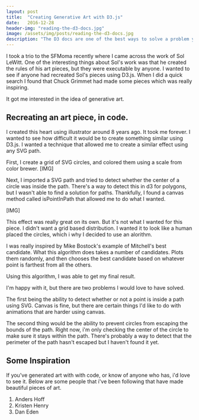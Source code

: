 ```yaml
---
layout: post
title:  "Creating Generative Art with D3.js"
date:   2016-12-28
header-img: "reading-the-d3-docs.jpg"
image: /assets/img/posts/reading-the-d3-docs.jpg
description: "The D3 docs are one of the best ways to solve a problem you are encountering, or learn about areas in D3 that you were unaware of."
---
```


I took a trio to the SFMoma recently where I came across the work of Sol LeWitt. One of the interesting things about Sol's work was that he created the rules of his art pieces, but they were executable by anyone. I wanted to see if anyone had recreated Sol's pieces using D3.js. When I did a quick search I found that Chuck Grimmet had made some pieces which was really inspiring.

It got me interested in the idea of generative art.

## Recreating an art piece, in code.
I created this heart using illustrator around 8 years ago. It took me forever. I wanted to see how difficult it would be to create something similar using D3.js. I wanted a technique that allowed me to create a similar effect using any SVG path.

First, I create a grid of SVG circles, and colored them using a scale from color brewer.
[IMG]

Next, I imported a SVG path and tried to detect whether the center of a circle was inside the path. There's a way to detect this in d3 for polygons, but I wasn't able to find a solution for paths. Thankfully, I found a canvas method called isPointInPath that allowed me to do what I wanted.

[IMG]

This effect was really great on its own. But it's not what I wanted for this piece. I didn't want a grid based distribution. I wanted it to look like a human placed the circles, which i why I decided to use an alorithm.

I was really inspired by Mike Bostock's example of Mitchell's best candidate. What this algorithm does takes a number of candidates. Plots them randomly, and then chooses the best candidate based on whatever point is farthest from all the others.

Using this algorithm, I was able to get my final result.


I'm happy with it, but there are two problems I would love to have solved.

The first being the ability to detect whether or not a point is inside a path using SVG. Canvas is fine, but there are certain things I'd like to do with animations that are harder using canvas.

The second thing would be the ability to prevent circles from escaping the bounds of the path. Right now, i'm only checking the center of the circle to make sure it stays within the path.  There's probably a way to detect that the perimeter of the path hasn't escaped but I haven't found it yet.


## Some Inspiration
If you've generated art with with code, or know of anyone who has, i'd love to see it. Below are some people that i've been following that have made beautiful pieces of art.

1. Anders Hoff
2. Kristen Henry
3. Dan Eden
